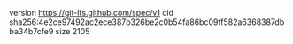 version https://git-lfs.github.com/spec/v1
oid sha256:4e2ce97492ac2ece387b326be2c0b54fa86bc09ff582a6368387dbba34b7cfe9
size 2105
